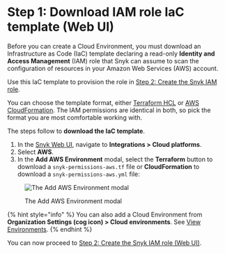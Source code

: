 # Step 1: Download IAM role IaC template (Web UI)

Before you can create a Cloud Environment, you must download an Infrastructure as Code (IaC) template declaring a read-only **Identity and Access Management** (IAM) role that Snyk can assume to scan the configuration of resources in your Amazon Web Services (AWS) account.

Use this IaC template to provision the role in [Step 2: Create the Snyk IAM role](step-2-create-the-snyk-iam-role.md).

You can choose the template format, either [Terraform HCL](https://www.terraform.io/language/syntax/configuration) or [AWS CloudFormation](https://docs.aws.amazon.com/AWSCloudFormation/latest/UserGuide/Welcome.html). The IAM permissions are identical in both, so pick the format you are most comfortable working with.

The steps follow to **download the IaC template**.

1. In the [Snyk Web UI](https://app.snyk.io), navigate to **Integrations > Cloud platforms**.
2. Select **AWS**.
3. In the **Add AWS Environment** modal, select the **Terraform** button to download a `snyk-permissions-aws.tf` file or **CloudFormation** to download a `snyk-permissions-aws.yml` file:

<figure><img src="../../../../.gitbook/assets/snyk-cloud-onboard-aws-ui-download-buttons.png" alt="The Add AWS Environment modal"><figcaption><p>The Add AWS Environment modal</p></figcaption></figure>

{% hint style="info" %}
You can also add a Cloud Environment from **Organization Settings (cog icon) > Cloud environments**. See [View Environments](../../../../scan-cloud-configurations/snyk-iac+/snyk-environments/view-add-and-remove-environments.md#add-an-environment).
{% endhint %}

You can now proceed to [Step 2: Create the Snyk IAM role (Web UI)](step-2-create-the-snyk-iam-role.md).
